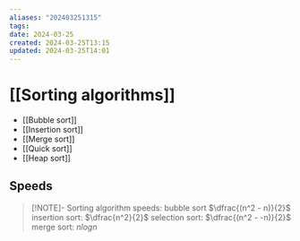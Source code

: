 ```yaml
---
aliases: "202403251315"
tags: 
date: 2024-03-25
created: 2024-03-25T13:15
updated: 2024-03-25T14:01
---
```

# [[Sorting algorithms]]
- [[Bubble sort]]
- [[Insertion sort]]
- [[Merge sort]]
- [[Quick sort]]
- [[Heap sort]]



## Speeds
> [!NOTE]- Sorting algorithm speeds:
> bubble sort $\dfrac{(n^2 - n)}{2}$
> insertion sort: $\dfrac{n^2}{2}$
> selection sort: $\dfrac{(n^2 - -n)}{2}$
> merge sort: $nlogn$